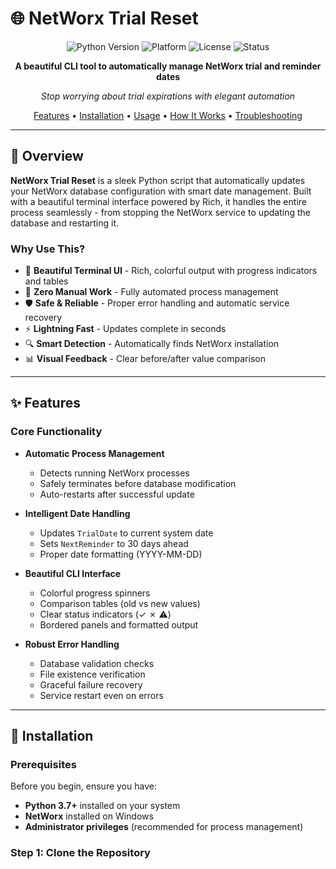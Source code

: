 # 🌐 NetWorx Trial Reset

<div align="center">

![Python Version](https://img.shields.io/badge/python-3.7+-blue.svg)
![Platform](https://img.shields.io/badge/platform-Windows-lightgrey.svg)
![License](https://img.shields.io/badge/license-MIT-green.svg)
![Status](https://img.shields.io/badge/status-active-success.svg)

**A beautiful CLI tool to automatically manage NetWorx trial and reminder dates**

*Stop worrying about trial expirations with elegant automation*

[Features](#-features) • [Installation](#-installation) • [Usage](#-usage) • [How It Works](#-how-it-works) • [Troubleshooting](#-troubleshooting)

</div>

---

## 🎯 Overview

**NetWorx Trial Reset** is a sleek Python script that automatically updates your NetWorx database configuration with smart date management. Built with a beautiful terminal interface powered by Rich, it handles the entire process seamlessly - from stopping the NetWorx service to updating the database and restarting it.

### Why Use This?

- 🎨 **Beautiful Terminal UI** - Rich, colorful output with progress indicators and tables
- 🔄 **Zero Manual Work** - Fully automated process management
- 🛡️ **Safe & Reliable** - Proper error handling and automatic service recovery
- ⚡ **Lightning Fast** - Updates complete in seconds
- 🔍 **Smart Detection** - Automatically finds NetWorx installation
- 📊 **Visual Feedback** - Clear before/after value comparison

---

## ✨ Features

### Core Functionality

- **Automatic Process Management**
  - Detects running NetWorx processes
  - Safely terminates before database modification
  - Auto-restarts after successful update

- **Intelligent Date Handling**
  - Updates `TrialDate` to current system date
  - Sets `NextReminder` to 30 days ahead
  - Proper date formatting (YYYY-MM-DD)

- **Beautiful CLI Interface**
  - Colorful progress spinners
  - Comparison tables (old vs new values)
  - Clear status indicators (✓ ✗ ⚠)
  - Bordered panels and formatted output

- **Robust Error Handling**
  - Database validation checks
  - File existence verification
  - Graceful failure recovery
  - Service restart even on errors

---

## 🚀 Installation

### Prerequisites

Before you begin, ensure you have:

- **Python 3.7+** installed on your system
- **NetWorx** installed on Windows
- **Administrator privileges** (recommended for process management)

### Step 1: Clone the Repository

